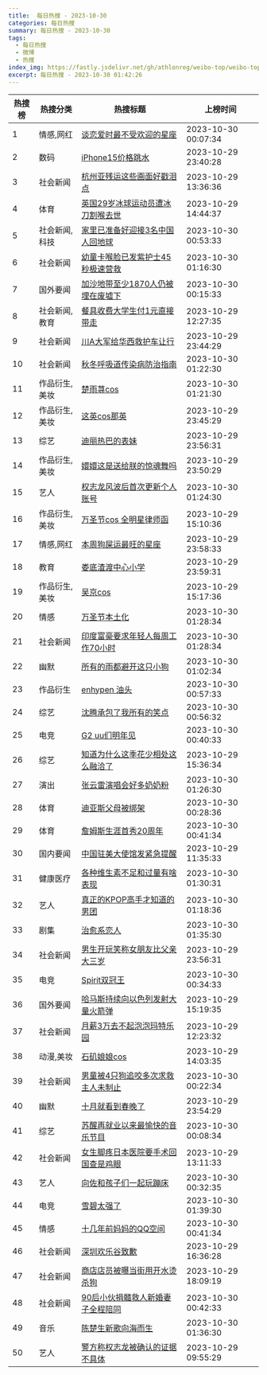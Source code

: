 ```yaml
---
title:  每日热搜 - 2023-10-30
categories: 每日热搜
summary: 每日热搜 - 2023-10-30
tags:
  - 每日热搜
  - 微博
  - 热搜
index_img: https://fastly.jsdelivr.net/gh/athlonreg/weibo-top/weibo-top.jpeg
excerpt: 每日热搜 - 2023-10-30 01:42:26
---
```


| 热搜榜 | 热搜分类 | 热搜标题 | 上榜时间 |
| --- | --- | --- | --- |
| 1 | 情感,网红 | [谈恋爱时最不受欢迎的星座](https://s.weibo.com/weibo%3Fq%3D%2523%E8%B0%88%E6%81%8B%E7%88%B1%E6%97%B6%E6%9C%80%E4%B8%8D%E5%8F%97%E6%AC%A2%E8%BF%8E%E7%9A%84%E6%98%9F%E5%BA%A7%2523) | 2023-10-30 00:07:34 | 
| 2 | 数码 | [iPhone15价格跳水](https://s.weibo.com/weibo%3Fq%3D%2523iPhone15%E4%BB%B7%E6%A0%BC%E8%B7%B3%E6%B0%B4%2523) | 2023-10-29 23:40:28 | 
| 3 | 社会新闻 | [杭州亚残运这些画面好戳泪点](https://s.weibo.com/weibo%3Fq%3D%2523%E6%9D%AD%E5%B7%9E%E4%BA%9A%E6%AE%8B%E8%BF%90%E8%BF%99%E4%BA%9B%E7%94%BB%E9%9D%A2%E5%A5%BD%E6%88%B3%E6%B3%AA%E7%82%B9%2523) | 2023-10-29 13:36:36 | 
| 4 | 体育 | [英国29岁冰球运动员遭冰刀割喉去世](https://s.weibo.com/weibo%3Fq%3D%2523%E8%8B%B1%E5%9B%BD29%E5%B2%81%E5%86%B0%E7%90%83%E8%BF%90%E5%8A%A8%E5%91%98%E9%81%AD%E5%86%B0%E5%88%80%E5%89%B2%E5%96%89%E5%8E%BB%E4%B8%96%2523) | 2023-10-29 14:44:37 | 
| 5 | 社会新闻,科技 | [家里已准备好迎接3名中国人回地球](https://s.weibo.com/weibo%3Fq%3D%2523%E5%AE%B6%E9%87%8C%E5%B7%B2%E5%87%86%E5%A4%87%E5%A5%BD%E8%BF%8E%E6%8E%A53%E5%90%8D%E4%B8%AD%E5%9B%BD%E4%BA%BA%E5%9B%9E%E5%9C%B0%E7%90%83%2523) | 2023-10-30 00:53:33 | 
| 6 | 社会新闻 | [幼童卡喉脸已发紫护士45秒极速营救](https://s.weibo.com/weibo%3Fq%3D%2523%E5%B9%BC%E7%AB%A5%E5%8D%A1%E5%96%89%E8%84%B8%E5%B7%B2%E5%8F%91%E7%B4%AB%E6%8A%A4%E5%A3%AB45%E7%A7%92%E6%9E%81%E9%80%9F%E8%90%A5%E6%95%91%2523) | 2023-10-30 01:16:30 | 
| 7 | 国外要闻 | [加沙地带至少1870人仍被埋在废墟下](https://s.weibo.com/weibo%3Fq%3D%2523%E5%8A%A0%E6%B2%99%E5%9C%B0%E5%B8%A6%E8%87%B3%E5%B0%911870%E4%BA%BA%E4%BB%8D%E8%A2%AB%E5%9F%8B%E5%9C%A8%E5%BA%9F%E5%A2%9F%E4%B8%8B%2523) | 2023-10-30 00:15:33 | 
| 8 | 社会新闻,教育 | [餐具收费大学生付1元直接带走](https://s.weibo.com/weibo%3Fq%3D%2523%E9%A4%90%E5%85%B7%E6%94%B6%E8%B4%B9%E5%A4%A7%E5%AD%A6%E7%94%9F%E4%BB%981%E5%85%83%E7%9B%B4%E6%8E%A5%E5%B8%A6%E8%B5%B0%2523) | 2023-10-29 12:27:35 | 
| 9 | 社会新闻 | [川A大军给华西救护车让行](https://s.weibo.com/weibo%3Fq%3D%2523%E5%B7%9DA%E5%A4%A7%E5%86%9B%E7%BB%99%E5%8D%8E%E8%A5%BF%E6%95%91%E6%8A%A4%E8%BD%A6%E8%AE%A9%E8%A1%8C%2523) | 2023-10-29 23:44:29 | 
| 10 | 社会新闻 | [秋冬呼吸道传染病防治指南](https://s.weibo.com/weibo%3Fq%3D%2523%E7%A7%8B%E5%86%AC%E5%91%BC%E5%90%B8%E9%81%93%E4%BC%A0%E6%9F%93%E7%97%85%E9%98%B2%E6%B2%BB%E6%8C%87%E5%8D%97%2523) | 2023-10-30 01:22:30 | 
| 11 | 作品衍生,美妆 | [楚雨荨cos](https://s.weibo.com/weibo%3Fq%3D%2523%E6%A5%9A%E9%9B%A8%E8%8D%A8cos%2523) | 2023-10-30 01:21:30 | 
| 12 | 作品衍生,美妆 | [这英cos那英](https://s.weibo.com/weibo%3Fq%3D%2523%E8%BF%99%E8%8B%B1cos%E9%82%A3%E8%8B%B1%2523) | 2023-10-29 23:45:29 | 
| 13 | 综艺 | [迪丽热巴的表妹](https://s.weibo.com/weibo%3Fq%3D%2523%E8%BF%AA%E4%B8%BD%E7%83%AD%E5%B7%B4%E7%9A%84%E8%A1%A8%E5%A6%B9%2523) | 2023-10-29 23:56:31 | 
| 14 | 作品衍生,美妆 | [嬛嬛这是送给朕的惊魂舞吗](https://s.weibo.com/weibo%3Fq%3D%2523%E5%AC%9B%E5%AC%9B%E8%BF%99%E6%98%AF%E9%80%81%E7%BB%99%E6%9C%95%E7%9A%84%E6%83%8A%E9%AD%82%E8%88%9E%E5%90%97%2523) | 2023-10-29 23:50:29 | 
| 15 | 艺人 | [权志龙风波后首次更新个人账号](https://s.weibo.com/weibo%3Fq%3D%2523%E6%9D%83%E5%BF%97%E9%BE%99%E9%A3%8E%E6%B3%A2%E5%90%8E%E9%A6%96%E6%AC%A1%E6%9B%B4%E6%96%B0%E4%B8%AA%E4%BA%BA%E8%B4%A6%E5%8F%B7%2523) | 2023-10-30 01:24:30 | 
| 16 | 作品衍生,美妆 | [万圣节cos 全明星律师函](https://s.weibo.com/weibo%3Fq%3D%2523%E4%B8%87%E5%9C%A3%E8%8A%82cos%20%E5%85%A8%E6%98%8E%E6%98%9F%E5%BE%8B%E5%B8%88%E5%87%BD%2523) | 2023-10-29 15:10:36 | 
| 17 | 情感,网红 | [本周狗屎运最旺的星座](https://s.weibo.com/weibo%3Fq%3D%2523%E6%9C%AC%E5%91%A8%E7%8B%97%E5%B1%8E%E8%BF%90%E6%9C%80%E6%97%BA%E7%9A%84%E6%98%9F%E5%BA%A7%2523) | 2023-10-29 23:58:33 | 
| 18 | 教育 | [娄底渣渡中心小学](https://s.weibo.com/weibo%3Fq%3D%2523%E5%A8%84%E5%BA%95%E6%B8%A3%E6%B8%A1%E4%B8%AD%E5%BF%83%E5%B0%8F%E5%AD%A6%2523) | 2023-10-29 23:59:31 | 
| 19 | 作品衍生,美妆 | [吴京cos](https://s.weibo.com/weibo%3Fq%3D%2523%E5%90%B4%E4%BA%ACcos%2523) | 2023-10-29 15:17:36 | 
| 20 | 情感 | [万圣节本土化](https://s.weibo.com/weibo%3Fq%3D%2523%E4%B8%87%E5%9C%A3%E8%8A%82%E6%9C%AC%E5%9C%9F%E5%8C%96%2523) | 2023-10-30 01:28:34 | 
| 21 | 社会新闻 | [印度富豪要求年轻人每周工作70小时](https://s.weibo.com/weibo%3Fq%3D%2523%E5%8D%B0%E5%BA%A6%E5%AF%8C%E8%B1%AA%E8%A6%81%E6%B1%82%E5%B9%B4%E8%BD%BB%E4%BA%BA%E6%AF%8F%E5%91%A8%E5%B7%A5%E4%BD%9C70%E5%B0%8F%E6%97%B6%2523) | 2023-10-30 01:28:34 | 
| 22 | 幽默 | [所有的雨都避开这只小狗](https://s.weibo.com/weibo%3Fq%3D%2523%E6%89%80%E6%9C%89%E7%9A%84%E9%9B%A8%E9%83%BD%E9%81%BF%E5%BC%80%E8%BF%99%E5%8F%AA%E5%B0%8F%E7%8B%97%2523) | 2023-10-30 01:02:34 | 
| 23 | 作品衍生 | [enhypen 油头](https://s.weibo.com/weibo%3Fq%3D%2523enhypen%20%E6%B2%B9%E5%A4%B4%2523) | 2023-10-30 00:57:33 | 
| 24 | 综艺 | [沈腾承包了我所有的笑点](https://s.weibo.com/weibo%3Fq%3D%2523%E6%B2%88%E8%85%BE%E6%89%BF%E5%8C%85%E4%BA%86%E6%88%91%E6%89%80%E6%9C%89%E7%9A%84%E7%AC%91%E7%82%B9%2523) | 2023-10-30 00:56:32 | 
| 25 | 电竞 | [G2 uu们明年见](https://s.weibo.com/weibo%3Fq%3D%2523G2%20uu%E4%BB%AC%E6%98%8E%E5%B9%B4%E8%A7%81%2523) | 2023-10-30 00:40:33 | 
| 26 | 综艺 | [知道为什么这季花少相处这么融洽了](https://s.weibo.com/weibo%3Fq%3D%2523%E7%9F%A5%E9%81%93%E4%B8%BA%E4%BB%80%E4%B9%88%E8%BF%99%E5%AD%A3%E8%8A%B1%E5%B0%91%E7%9B%B8%E5%A4%84%E8%BF%99%E4%B9%88%E8%9E%8D%E6%B4%BD%E4%BA%86%2523) | 2023-10-29 15:36:34 | 
| 27 | 演出 | [张云雷演唱会好多奶奶粉](https://s.weibo.com/weibo%3Fq%3D%2523%E5%BC%A0%E4%BA%91%E9%9B%B7%E6%BC%94%E5%94%B1%E4%BC%9A%E5%A5%BD%E5%A4%9A%E5%A5%B6%E5%A5%B6%E7%B2%89%2523) | 2023-10-30 01:26:30 | 
| 28 | 体育 | [迪亚斯父母被绑架](https://s.weibo.com/weibo%3Fq%3D%2523%E8%BF%AA%E4%BA%9A%E6%96%AF%E7%88%B6%E6%AF%8D%E8%A2%AB%E7%BB%91%E6%9E%B6%2523) | 2023-10-30 00:28:36 | 
| 29 | 体育 | [詹姆斯生涯首秀20周年](https://s.weibo.com/weibo%3Fq%3D%2523%E8%A9%B9%E5%A7%86%E6%96%AF%E7%94%9F%E6%B6%AF%E9%A6%96%E7%A7%8020%E5%91%A8%E5%B9%B4%2523) | 2023-10-30 00:41:34 | 
| 30 | 国内要闻 | [中国驻美大使馆发紧急提醒](https://s.weibo.com/weibo%3Fq%3D%2523%E4%B8%AD%E5%9B%BD%E9%A9%BB%E7%BE%8E%E5%A4%A7%E4%BD%BF%E9%A6%86%E5%8F%91%E7%B4%A7%E6%80%A5%E6%8F%90%E9%86%92%2523) | 2023-10-29 11:35:33 | 
| 31 | 健康医疗 | [各种维生素不足和过量有啥表现](https://s.weibo.com/weibo%3Fq%3D%2523%E5%90%84%E7%A7%8D%E7%BB%B4%E7%94%9F%E7%B4%A0%E4%B8%8D%E8%B6%B3%E5%92%8C%E8%BF%87%E9%87%8F%E6%9C%89%E5%95%A5%E8%A1%A8%E7%8E%B0%2523) | 2023-10-30 01:30:31 | 
| 32 | 艺人 | [真正的KPOP高手才知道的男团](https://s.weibo.com/weibo%3Fq%3D%2523%E7%9C%9F%E6%AD%A3%E7%9A%84KPOP%E9%AB%98%E6%89%8B%E6%89%8D%E7%9F%A5%E9%81%93%E7%9A%84%E7%94%B7%E5%9B%A2%2523) | 2023-10-30 01:18:36 | 
| 33 | 剧集 | [治愈系恋人](https://s.weibo.com/weibo%3Fq%3D%2523%E6%B2%BB%E6%84%88%E7%B3%BB%E6%81%8B%E4%BA%BA%2523) | 2023-10-30 01:35:30 | 
| 34 | 社会新闻 | [男生开玩笑称女朋友比父亲大三岁](https://s.weibo.com/weibo%3Fq%3D%2523%E7%94%B7%E7%94%9F%E5%BC%80%E7%8E%A9%E7%AC%91%E7%A7%B0%E5%A5%B3%E6%9C%8B%E5%8F%8B%E6%AF%94%E7%88%B6%E4%BA%B2%E5%A4%A7%E4%B8%89%E5%B2%81%2523) | 2023-10-29 23:56:31 | 
| 35 | 电竞 | [Spirit双冠王](https://s.weibo.com/weibo%3Fq%3D%2523Spirit%E5%8F%8C%E5%86%A0%E7%8E%8B%2523) | 2023-10-30 00:34:33 | 
| 36 | 国外要闻 | [哈马斯持续向以色列发射大量火箭弹](https://s.weibo.com/weibo%3Fq%3D%2523%E5%93%88%E9%A9%AC%E6%96%AF%E6%8C%81%E7%BB%AD%E5%90%91%E4%BB%A5%E8%89%B2%E5%88%97%E5%8F%91%E5%B0%84%E5%A4%A7%E9%87%8F%E7%81%AB%E7%AE%AD%E5%BC%B9%2523) | 2023-10-29 15:19:35 | 
| 37 | 社会新闻 | [月薪3万去不起泡泡玛特乐园](https://s.weibo.com/weibo%3Fq%3D%2523%E6%9C%88%E8%96%AA3%E4%B8%87%E5%8E%BB%E4%B8%8D%E8%B5%B7%E6%B3%A1%E6%B3%A1%E7%8E%9B%E7%89%B9%E4%B9%90%E5%9B%AD%2523) | 2023-10-29 12:23:32 | 
| 38 | 动漫,美妆 | [石矶娘娘cos](https://s.weibo.com/weibo%3Fq%3D%2523%E7%9F%B3%E7%9F%B6%E5%A8%98%E5%A8%98cos%2523) | 2023-10-29 14:03:35 | 
| 39 | 社会新闻 | [男童被4只狗追咬多次求救主人未制止](https://s.weibo.com/weibo%3Fq%3D%2523%E7%94%B7%E7%AB%A5%E8%A2%AB4%E5%8F%AA%E7%8B%97%E8%BF%BD%E5%92%AC%E5%A4%9A%E6%AC%A1%E6%B1%82%E6%95%91%E4%B8%BB%E4%BA%BA%E6%9C%AA%E5%88%B6%E6%AD%A2%2523) | 2023-10-30 00:22:34 | 
| 40 | 幽默 | [十月就看到春晚了](https://s.weibo.com/weibo%3Fq%3D%2523%E5%8D%81%E6%9C%88%E5%B0%B1%E7%9C%8B%E5%88%B0%E6%98%A5%E6%99%9A%E4%BA%86%2523) | 2023-10-29 23:54:29 | 
| 41 | 综艺 | [苏醒再就业以来最愉快的音乐节目](https://s.weibo.com/weibo%3Fq%3D%2523%E8%8B%8F%E9%86%92%E5%86%8D%E5%B0%B1%E4%B8%9A%E4%BB%A5%E6%9D%A5%E6%9C%80%E6%84%89%E5%BF%AB%E7%9A%84%E9%9F%B3%E4%B9%90%E8%8A%82%E7%9B%AE%2523) | 2023-10-30 00:08:34 | 
| 42 | 社会新闻 | [女生脚疼日本医院要手术回国查是鸡眼](https://s.weibo.com/weibo%3Fq%3D%2523%E5%A5%B3%E7%94%9F%E8%84%9A%E7%96%BC%E6%97%A5%E6%9C%AC%E5%8C%BB%E9%99%A2%E8%A6%81%E6%89%8B%E6%9C%AF%E5%9B%9E%E5%9B%BD%E6%9F%A5%E6%98%AF%E9%B8%A1%E7%9C%BC%2523) | 2023-10-29 13:11:33 | 
| 43 | 艺人 | [向佐和孩子们一起玩蹦床](https://s.weibo.com/weibo%3Fq%3D%2523%E5%90%91%E4%BD%90%E5%92%8C%E5%AD%A9%E5%AD%90%E4%BB%AC%E4%B8%80%E8%B5%B7%E7%8E%A9%E8%B9%A6%E5%BA%8A%2523) | 2023-10-30 00:32:35 | 
| 44 | 电竞 | [雪碧太强了](https://s.weibo.com/weibo%3Fq%3D%2523%E9%9B%AA%E7%A2%A7%E5%A4%AA%E5%BC%BA%E4%BA%86%2523) | 2023-10-30 01:39:30 | 
| 45 | 情感 | [十几年前妈妈的QQ空间](https://s.weibo.com/weibo%3Fq%3D%2523%E5%8D%81%E5%87%A0%E5%B9%B4%E5%89%8D%E5%A6%88%E5%A6%88%E7%9A%84QQ%E7%A9%BA%E9%97%B4%2523) | 2023-10-30 00:41:34 | 
| 46 | 社会新闻 | [深圳欢乐谷致歉](https://s.weibo.com/weibo%3Fq%3D%2523%E6%B7%B1%E5%9C%B3%E6%AC%A2%E4%B9%90%E8%B0%B7%E8%87%B4%E6%AD%89%2523) | 2023-10-29 16:36:28 | 
| 47 | 社会新闻 | [商店店员被曝当街用开水烫杀狗](https://s.weibo.com/weibo%3Fq%3D%2523%E5%95%86%E5%BA%97%E5%BA%97%E5%91%98%E8%A2%AB%E6%9B%9D%E5%BD%93%E8%A1%97%E7%94%A8%E5%BC%80%E6%B0%B4%E7%83%AB%E6%9D%80%E7%8B%97%2523) | 2023-10-29 18:09:19 | 
| 48 | 社会新闻 | [90后小伙捐髓救人新婚妻子全程陪同](https://s.weibo.com/weibo%3Fq%3D%252390%E5%90%8E%E5%B0%8F%E4%BC%99%E6%8D%90%E9%AB%93%E6%95%91%E4%BA%BA%E6%96%B0%E5%A9%9A%E5%A6%BB%E5%AD%90%E5%85%A8%E7%A8%8B%E9%99%AA%E5%90%8C%2523) | 2023-10-30 00:42:33 | 
| 49 | 音乐 | [陈楚生新歌向海而生](https://s.weibo.com/weibo%3Fq%3D%2523%E9%99%88%E6%A5%9A%E7%94%9F%E6%96%B0%E6%AD%8C%E5%90%91%E6%B5%B7%E8%80%8C%E7%94%9F%2523) | 2023-10-30 01:36:30 | 
| 50 | 艺人 | [警方称权志龙被确认的证据不具体](https://s.weibo.com/weibo%3Fq%3D%2523%E8%AD%A6%E6%96%B9%E7%A7%B0%E6%9D%83%E5%BF%97%E9%BE%99%E8%A2%AB%E7%A1%AE%E8%AE%A4%E7%9A%84%E8%AF%81%E6%8D%AE%E4%B8%8D%E5%85%B7%E4%BD%93%2523) | 2023-10-29 09:55:29 | 
